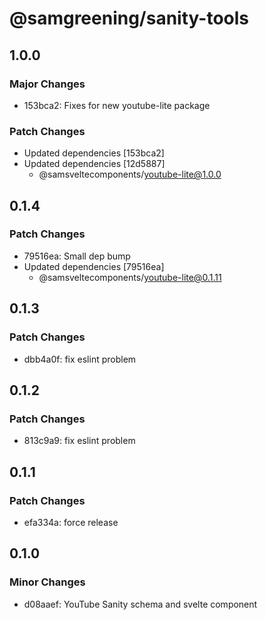 # @samgreening/sanity-tools

## 1.0.0

### Major Changes

- 153bca2: Fixes for new youtube-lite package

### Patch Changes

- Updated dependencies [153bca2]
- Updated dependencies [12d5887]
  - @samsveltecomponents/youtube-lite@1.0.0

## 0.1.4

### Patch Changes

- 79516ea: Small dep bump
- Updated dependencies [79516ea]
  - @samsveltecomponents/youtube-lite@0.1.11

## 0.1.3

### Patch Changes

- dbb4a0f: fix eslint problem

## 0.1.2

### Patch Changes

- 813c9a9: fix eslint problem

## 0.1.1

### Patch Changes

- efa334a: force release

## 0.1.0

### Minor Changes

- d08aaef: YouTube Sanity schema and svelte component
